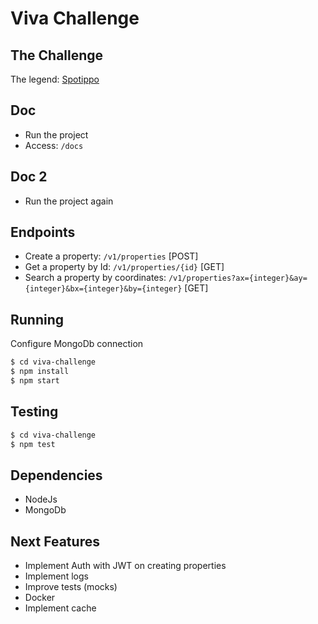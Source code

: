 # Viva Challenge

## The Challenge
The legend: [Spotippo](https://github.com/VivaReal/code-challenge/blob/master/backend.md)

## Doc
- Run the project
- Access: `/docs`

## Doc 2
- Run the project again

## Endpoints
- Create a property: `/v1/properties` [POST]
- Get a property by Id: `/v1/properties/{id}` [GET]
- Search a property by coordinates: `/v1/properties?ax={integer}&ay={integer}&bx={integer}&by={integer}` [GET]

## Running
Configure MongoDb connection

```sh
$ cd viva-challenge
$ npm install
$ npm start
```

## Testing
```sh
$ cd viva-challenge
$ npm test
```

## Dependencies
- NodeJs
- MongoDb

## Next Features
- Implement Auth with JWT on creating properties
- Implement logs
- Improve tests (mocks)
- Docker
- Implement cache

